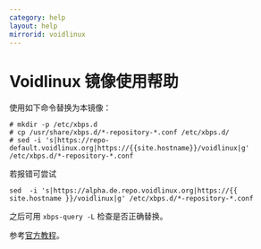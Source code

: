 ```yaml
---
category: help
layout: help
mirrorid: voidlinux
---
```


# Voidlinux 镜像使用帮助

使用如下命令替换为本镜像：

```
# mkdir -p /etc/xbps.d
# cp /usr/share/xbps.d/*-repository-*.conf /etc/xbps.d/
# sed -i 's|https://repo-default.voidlinux.org|https://{{site.hostname}}/voidlinux|g' /etc/xbps.d/*-repository-*.conf
```
若报错可尝试
```
sed  -i 's|https://alpha.de.repo.voidlinux.org|https://{{ site.hostname }}/voidlinux|g' /etc/xbps.d/*-repository-*.conf
```

之后可用 `xbps-query -L` 检查是否正确替换。

参考[官方教程](https://docs.voidlinux.org/xbps/repositories/mirrors/changing.html)。
